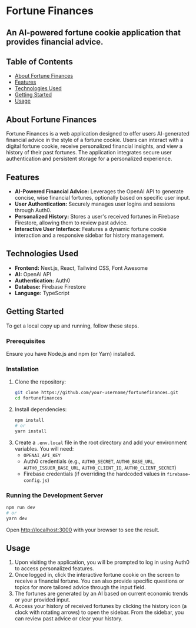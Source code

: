 # Fortune Finances

## An AI-powered fortune cookie application that provides financial advice.

## Table of Contents

*   [About Fortune Finances](#about-fortune-finances)
*   [Features](#features)
*   [Technologies Used](#technologies-used)
*   [Getting Started](#getting-started)
*   [Usage](#usage)

## About Fortune Finances

Fortune Finances is a web application designed to offer users AI-generated financial advice in the style of a fortune cookie. Users can interact with a digital fortune cookie, receive personalized financial insights, and view a history of their past fortunes. The application integrates secure user authentication and persistent storage for a personalized experience.

## Features

*   **AI-Powered Financial Advice:** Leverages the OpenAI API to generate concise, wise financial fortunes, optionally based on specific user input.
*   **User Authentication:** Securely manages user logins and sessions through Auth0.
*   **Personalized History:** Stores a user's received fortunes in Firebase Firestore, allowing them to review past advice.
*   **Interactive User Interface:** Features a dynamic fortune cookie interaction and a responsive sidebar for history management.

## Technologies Used

*   **Frontend:** Next.js, React, Tailwind CSS, Font Awesome
*   **AI:** OpenAI API
*   **Authentication:** Auth0
*   **Database:** Firebase Firestore
*   **Language:** TypeScript

## Getting Started

To get a local copy up and running, follow these steps.

### Prerequisites

Ensure you have Node.js and npm (or Yarn) installed.

### Installation

1.  Clone the repository:
    ```bash
    git clone https://github.com/your-username/fortunefinances.git
    cd fortunefinances
    ```
2.  Install dependencies:
    ```bash
    npm install
    # or
    yarn install
    ```
3.  Create a `.env.local` file in the root directory and add your environment variables. You will need:
    *   `OPENAI_API_KEY`
    *   Auth0 credentials (e.g., `AUTH0_SECRET`, `AUTH0_BASE_URL`, `AUTH0_ISSUER_BASE_URL`, `AUTH0_CLIENT_ID`, `AUTH0_CLIENT_SECRET`)
    *   Firebase credentials (if overriding the hardcoded values in `firebase-config.js`)

### Running the Development Server

```bash
npm run dev
# or
yarn dev
```

Open [http://localhost:3000](http://localhost:3000) with your browser to see the result.

## Usage

1.  Upon visiting the application, you will be prompted to log in using Auth0 to access personalized features.
2.  Once logged in, click the interactive fortune cookie on the screen to receive a financial fortune. You can also provide specific questions or topics for more tailored advice through the input field.
3.  The fortunes are generated by an AI based on current economic trends or your provided input.
4.  Access your history of received fortunes by clicking the history icon (a clock with rotating arrows) to open the sidebar. From the sidebar, you can review past advice or clear your history.